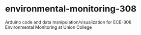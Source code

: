 # environmental-monitoring-308
Arduino code and data manipulation/visualization for ECE-308 Environmental Monitoring at Union College
